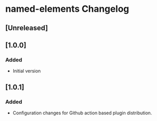 <!-- Keep a Changelog guide -> https://keepachangelog.com -->

# named-elements Changelog

## [Unreleased]

## [1.0.0]

### Added

- Initial version

## [1.0.1]

### Added

- Configuration changes for Github action based plugin distribution. 
